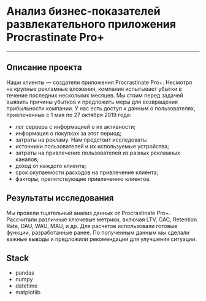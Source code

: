 # Анализ бизнес-показателей развлекательного приложения Procrastinate Pro+
---
**Описание проекта**
---
Наши клиенты — создатели приложения Procrastinate Pro+. Несмотря на крупные рекламные вложения, компания испытывает убытки в течение последних нескольких месяцев. Мы стоим перед задачей выявить причины убытков и предложить меры для возвращения прибыльности компании.
У нас есть доступ к данным о пользователях, привлеченных с 1 мая по 27 октября 2019 года:

- лог сервера с информацией о их активности;
- информация о покупках за этот период;
- затраты на рекламу.
Нам предстоит исследовать:
- источники пользователей и их используемые устройства;
- затраты на привлечение пользователей из разных рекламных каналов;
- доход от каждого клиента;
- срок окупаемости расходов на привлечение клиента;
- факторы, препятствующие привлечению клиентов.

**Результаты исследования**
---
Мы провели тщательный анализ данных от Procrastinate Pro+. Рассчитали различные ключевые метрики, включая LTV, CAC, Retention Rate, DAU, WAU, MAU, и др. Для расчетов использовали готовые функции, разработанные ранее. По полученным данным мы сделали важные выводы и предложили рекомендации для улучшения ситуации.

**Stack**
---
- pandas
- numpy
- datetime
- matplotlib
